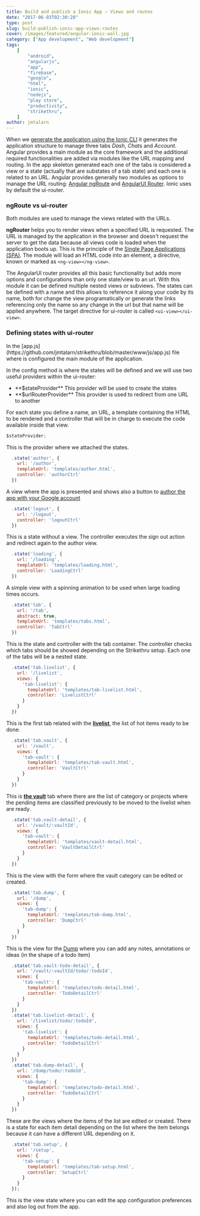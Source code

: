 ```yaml
---
title: Build and publish a Ionic App – Views and routes
date: "2017-06-03T02:30:28"
type: post
slug: build-publish-ionic-app-views-routes
cover: /images/featured/angular-ionic-wall.jpg
category: ["App development", "Web development"]
tags:
    [
        "android",
        "angularjs",
        "app",
        "firebase",
        "google",
        "html",
        "ionic",
        "nodejs",
        "play store",
        "productivity",
        "strikethru",
    ]
author: jmtalarn
---
```


When we [generate the application using the Ionic CLI](http://blog.jmtalarn.com/build-publish-ionic-app-first-steps/#generating) it generates the application structure to manage three tabs _Dash_, _Chats_ and _Account_. Angular provides a main module as the core framework and the additional required functionalities are added via modules like the URL mapping and routing. In the app skeleton generated each one of the tabs is considered a view or a state (actually that are substates of a tab state) and each one is related to an URL. Angular provides generally two modules as options to manage the URL routing: [Angular ngRoute](https://docs.angularjs.org/api/ngRoute) and [AngularUI Router](https://github.com/angular-ui/ui-router). Ionic uses by default the ui-router.

<!--more-->
<h3>ngRoute vs ui-router</h3>
Both modules are used to manage the views related with the URLs.

**ngRouter** helps you to render views when a specified URL is requested. The URL is managed by the application in the browser and doesn't request the server to get the data because all views code is loaded when the application boots up. This is the principle of the [Single Page Applications (SPA)](https://en.wikipedia.org/wiki/Single-page_application). The module will load an HTML code into an element, a directive, known or marked as `<ng-view></ng-view>`.

The AngularUI router provides all this basic functionality but adds more options and configurations than only one state/view to an url. With this module it can be defined multiple nested views or subviews. The states can be defined with a name and this allows to reference it along your code by its name, both for change the view programatically or generate the links referencing only the name so any change in the url but that name will be applied anywhere. The target directive for ui-router is called `<ui-view></ui-view>`.

<h3>Defining states with ui-router</h3>
In the [app.js](https://github.com/jmtalarn/strikethru/blob/master/www/js/app.js) file where is configured the main module of the application.

In the config method is where the states will be defined and we will use two useful providers within the ui-router:

<ul>
<li>**$stateProvider** This provider will be used to create the states</li>
<li>**$urlRouterProvider** This provider is used to redirect from one URL to another</li>
</ul>
For each state you define a name, an URL, a template containing the HTML to be rendered and a controller that will be in charge to execute the code available inside that view.

```javascript
$stateProvider;
```

This is the provider where we attached the states.

```javascript
  .state('author', {
    url: '/author',
    templateUrl: 'templates/author.html',
    controller: 'authorCtrl'
  })
```

A view where the app is presented and shows also a button to [author the app with your Google account](http://blog.jmtalarn.com/build-publish-ionic-app-i-idea/#technology)

```javascript
  .state('logout', {
    url: '/logout',
    controller: 'logoutCtrl'
  })
```

This is a state without a view. The controller executes the sign out action and redirect again to the author view.

```javascript
  .state('loading', {
    url: '/loading',
    templateUrl: 'templates/loading.html',
    controller: 'LoadingCtrl'
  })
```

A simple view with a spinning animation to be used when large loading times occurs.

```javascript
  .state('tab', {
    url: '/tab',
    abstract: true,
    templateUrl: 'templates/tabs.html',
    controller: 'TabCtrl'
  })
```

This is the state and controller with the tab container. The controller checks which tabs should be showed depending on the Strikethru setup. Each one of the tabs will be a nested state.

```javascript
  .state('tab.livelist', {
    url: '/livelist',
    views: {
      'tab-livelist': {
        templateUrl: 'templates/tab-livelist.html',
        controller: 'LivelistCtrl'
      }
    }
  })
```

This is the first tab related with the **[livelist](http://striketh.ru/how-it-works/)**, the list of hot items ready to be done.

```javascript
  .state('tab.vault', {
    url: '/vault',
    views: {
      'tab-vault': {
        templateUrl: 'templates/tab-vault.html',
        controller: 'VaultCtrl'
      }
    }
  })
```

This is **[the vault](http://striketh.ru/how-it-works/)** tab where there are the list of category or projects where the pending items are classified previously to be moved to the livelist when are ready.

```javascript
  .state('tab.vault-detail', {
    url: '/vault/:vaultId',
    views: {
      'tab-vault': {
        templateUrl: 'templates/vault-detail.html',
        controller: 'VaultDetailCtrl'
      }
    }
  })
```

This is the view with the form where the vault category can be edited or created.

```javascript
  .state('tab.dump', {
    url: '/dump',
    views: {
      'tab-dump': {
        templateUrl: 'templates/tab-dump.html',
        controller: 'DumpCtrl'
      }
    }
  })
```

This is the view for the [Dump](http://striketh.ru/how-it-works/) where you can add any notes, annotations or ideas (in the shape of a todo item)

```javascript
  .state('tab.vault-todo-detail', {
    url: '/vault/:vaultId/todo/:todoId',
    views: {
      'tab-vault': {
        templateUrl: 'templates/todo-detail.html',
        controller: 'TodoDetailCtrl'
      }
    }
  })
  .state('tab.livelist-detail', {
    url: '/livelist/todo/:todoId',
    views: {
      'tab-livelist': {
        templateUrl: 'templates/todo-detail.html',
        controller: 'TodoDetailCtrl'
      }
    }
  })
  .state('tab.dump-detail', {
    url: '/dump/todo/:todoId',
    views: {
      'tab-dump': {
        templateUrl: 'templates/todo-detail.html',
        controller: 'TodoDetailCtrl'
      }
    }
  })
```

These are the views where the items of the list are edited or created. There is a state for each item detail depending on the list where the item belongs because it can have a different URL depending on it.

```javascript
  .state('tab.setup', {
    url: '/setup',
    views: {
      'tab-setup': {
        templateUrl: 'templates/tab-setup.html',
        controller: 'SetupCtrl'
      }
    }
  });
```

This is the view state where you can edit the app configuration preferences and also log out from the app.
